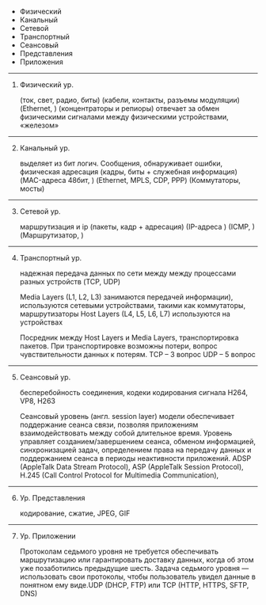 
- Физический
- Канальный
- Сетевой
- Транспортный
- Сеансовый 
- Представления
- Приложения

---


1. Физический ур.

    (ток, свет, радио, биты) (кабели, контакты, разъемы модуляции) (Ethernet, ) (концентраторы и репиоры) отвечает за обмен физическими сигналами между физическими устройствами, «железом»

---

2. Канальный ур. 

    выделяет из бит логич. Сообщения, обнаруживает ошибки, физическая адресация (кадры, биты + служебная информация) (MAC-адреса 48бит, ) (Ethernet, MPLS, CDP, PPP) (Коммутаторы, мосты)

---

3. Сетевой ур.

    маршрутизация и ip (пакеты, кадр + адресация) (IP-адреса ) (ICMP, ) (Маршрутизатор, )

---

4. Транспортный ур.

    надежная передача данных по сети между между процессами разных устройств (TCP, UDP)

    Media Layers (L1, L2, L3) занимаются передачей информации), используются сетевыми устройствами, такими как коммутаторы, маршрутизаторы
    Host Layers (L4, L5, L6, L7) используются на устройствах

    Посредник между Host Layers и Media Layers, транспортировка пакетов. При транспортировке возможны потери, вопрос чувствительности данных к потерям. TCP – 3 вопрос UDP – 5 вопрос

---

5. Сеансовый ур.

    бесперебойность соединения, кодеки кодирования сигнала H264, VP8, H263

    Сеансовый уровень (англ. session layer) модели обеспечивает поддержание сеанса связи, позволяя приложениям взаимодействовать между собой длительное время. Уровень управляет созданием/завершением сеанса, обменом информацией, синхронизацией задач, определением права на передачу данных и поддержанием сеанса в периоды неактивности приложений.
    ADSP (AppleTalk Data Stream Protocol), ASP (AppleTalk Session Protocol), H.245 (Call Control Protocol for Multimedia Communication),

---

6. Ур. Представления

    кодирование, сжатие, JPEG, GIF

---

7. Ур. Приложении

    Протоколам седьмого уровня не требуется обеспечивать маршрутизацию или гарантировать доставку данных, когда об этом уже позаботились предыдущие шесть. Задача седьмого уровня — использовать свои протоколы, чтобы пользователь увидел данные в понятном ему виде.UDP (DHCP, FTP) или TCP (HTTP, HTTPS, SFTP, DNS)
